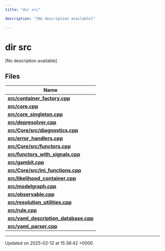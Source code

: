 ```yaml
---
title: "dir src"

description: "[No description available]"

---
```


# dir src

[No description available]

## Files

| Name           |
| -------------- |
| **[src/container_factory.cpp](/documentation/code/files/container__factory_8cpp/#file-src-container-factory-cpp)**  |
| **[src/core.cpp](/documentation/code/files/core_8cpp/#file-src-core-cpp)**  |
| **[src/core_singleton.cpp](/documentation/code/files/core__singleton_8cpp/#file-src-core-singleton-cpp)**  |
| **[src/depresolver.cpp](/documentation/code/files/depresolver_8cpp/#file-src-depresolver-cpp)**  |
| **[src/Core/src/diagnostics.cpp](/documentation/code/files/core_2src_2diagnostics_8cpp/#file-src-core-src-diagnostics-cpp)**  |
| **[src/error_handlers.cpp](/documentation/code/files/error__handlers_8cpp/#file-src-error-handlers-cpp)**  |
| **[src/Core/src/functors.cpp](/documentation/code/files/core_2src_2functors_8cpp/#file-src-core-src-functors-cpp)**  |
| **[src/functors_with_signals.cpp](/documentation/code/files/functors__with__signals_8cpp/#file-src-functors-with-signals-cpp)**  |
| **[src/gambit.cpp](/documentation/code/files/gambit_8cpp/#file-src-gambit-cpp)**  |
| **[src/Core/src/ini_functions.cpp](/documentation/code/files/core_2src_2ini__functions_8cpp/#file-src-core-src-ini-functions-cpp)**  |
| **[src/likelihood_container.cpp](/documentation/code/files/likelihood__container_8cpp/#file-src-likelihood-container-cpp)**  |
| **[src/modelgraph.cpp](/documentation/code/files/modelgraph_8cpp/#file-src-modelgraph-cpp)**  |
| **[src/observable.cpp](/documentation/code/files/observable_8cpp/#file-src-observable-cpp)**  |
| **[src/resolution_utilities.cpp](/documentation/code/files/resolution__utilities_8cpp/#file-src-resolution-utilities-cpp)**  |
| **[src/rule.cpp](/documentation/code/files/rule_8cpp/#file-src-rule-cpp)**  |
| **[src/yaml_description_database.cpp](/documentation/code/files/yaml__description__database_8cpp/#file-src-yaml-description-database-cpp)**  |
| **[src/yaml_parser.cpp](/documentation/code/files/yaml__parser_8cpp/#file-src-yaml-parser-cpp)**  |






-------------------------------

Updated on 2025-02-12 at 15:36:42 +0000
